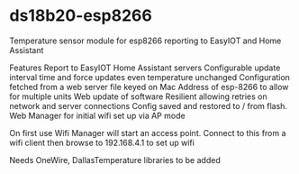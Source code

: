 # ds18b20-esp8266
Temperature sensor module for esp8266 reporting to EasyIOT and Home Assistant

Features
Report to EasyIOT Home Assistant servers
Configurable update interval time and force updates even temperature unchanged
Configuration fetched from a web server file keyed on Mac Address of esp-8266 to allow for multiple units
Web update of software
Resilient allowing retries on network and server connections
Config saved and restored to / from flash.
Web Manager for initial wifi set up via AP mode

On first use Wifi Manager will start an access point. Connect to this from a wifi client then browse to 192.168.4.1 to set up wifi

Needs OneWire, DallasTemperature libraries to be added

